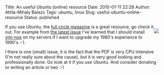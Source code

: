 Title: An useful Ubuntu (online) resource
Date: 2010-01-11 22:28
Author: Attila-Mihaly Balazs
Tags: ubuntu, linux
Slug: useful-ubuntu-online-resource
Status: published

<div style="float: right;">

![](https://wiki.ubuntu.com/UbuntuMagazine?action=AttachFile&do=get&target=fclogo.png)

</div>

If you use Ubuntu, the [full circle
magazine](http://fullcirclemagazine.org/) is a great resource, go check
it out. For example from [the latest
issue](http://fullcirclemagazine.org/2010/01/01/a-new-year-a-new-decade-and-a-new-issue-32/)
I've learned that I should install
[vim-nox](http://packages.ubuntu.com/karmic/vim-nox) on my servers if I
want to upgrade my 1980's experience to 1990's :-).

I there is one (small) issue, it is the fact that the PDF is very CPU
intensive (I'm not really sure about the cause), but it is very good
looking and professionally done. Go look at it if you use Ubuntu. And
consider donating or writing an article or two :-)
